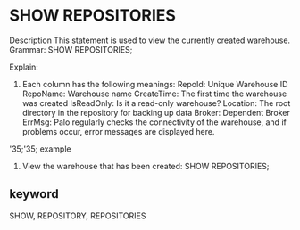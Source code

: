 # SHOW REPOSITORIES
Description
This statement is used to view the currently created warehouse.
Grammar:
SHOW REPOSITORIES;

Explain:
1. Each column has the following meanings:
RepoId: Unique Warehouse ID
RepoName: Warehouse name
CreateTime: The first time the warehouse was created
IsReadOnly: Is it a read-only warehouse?
Location: The root directory in the repository for backing up data
Broker: Dependent Broker
ErrMsg: Palo regularly checks the connectivity of the warehouse, and if problems occur, error messages are displayed here.

'35;'35; example
1. View the warehouse that has been created:
SHOW REPOSITORIES;

## keyword
SHOW, REPOSITORY, REPOSITORIES

